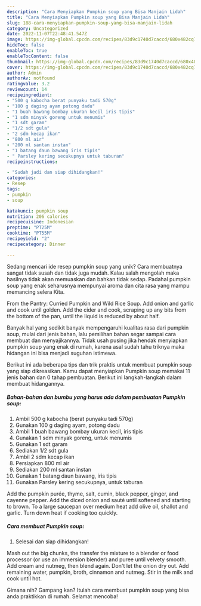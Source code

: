 ```yaml
---
description: "Cara Menyiapkan Pumpkin soup yang Bisa Manjain Lidah"
title: "Cara Menyiapkan Pumpkin soup yang Bisa Manjain Lidah"
slug: 188-cara-menyiapkan-pumpkin-soup-yang-bisa-manjain-lidah
category: Uncategorized
date: 2022-11-07T22:48:41.547Z
image: https://img-global.cpcdn.com/recipes/83d9c1740d7caccd/680x482cq70/pumpkin-soup-foto-resep-utama.jpg
hideToc: false
enableToc: true
enableTocContent: false
thumbnail: https://img-global.cpcdn.com/recipes/83d9c1740d7caccd/680x482cq70/pumpkin-soup-foto-resep-utama.jpg
cover: https://img-global.cpcdn.com/recipes/83d9c1740d7caccd/680x482cq70/pumpkin-soup-foto-resep-utama.jpg
author: Admin
authorAv: notfound
ratingvalue: 3.2
reviewcount: 14
recipeingredient:
- "500 g kabocha berat punyaku tadi 570g"
- "100 g daging ayam potong dadu"
- "1 buah bawang bombay ukuran kecil iris tipis"
- "1 sdm minyak goreng untuk menumis"
- "1 sdt garam"
- "1/2 sdt gula"
- "2 sdm kecap ikan"
- "800 ml air"
- "200 ml santan instan"
- "1 batang daun bawang iris tipis"
- " Parsley kering secukupnya untuk taburan"
recipeinstructions:

- "Sudah jadi dan siap dihidangkan!"
categories:
- Resep
tags:
- pumpkin
- soup

katakunci: pumpkin soup 
nutrition: 206 calories
recipecuisine: Indonesian
preptime: "PT25M"
cooktime: "PT55M"
recipeyield: "2"
recipecategory: Dinner

---
```





Sedang mencari ide resep pumpkin soup yang unik? Cara membuatnya sangat tidak susah dan tidak juga mudah. Kalau salah mengolah maka hasilnya tidak akan memuaskan dan bahkan tidak sedap. Padahal pumpkin soup yang enak seharusnya mempunyai aroma dan cita rasa yang mampu memancing selera Kita.





From the Pantry: Curried Pumpkin and Wild Rice Soup. Add onion and garlic and cook until golden. Add the cider and cook, scraping up any bits from the bottom of the pan, until the liquid is reduced by about half.

Banyak hal yang sedikit banyak mempengaruhi kualitas rasa dari pumpkin soup, mulai dari jenis bahan, lalu pemilihan bahan segar sampai cara membuat dan menyajikannya. Tidak usah pusing jika hendak menyiapkan pumpkin soup yang enak di rumah, karena asal sudah tahu triknya maka hidangan ini bisa menjadi suguhan istimewa.






Berikut ini ada beberapa tips dan trik praktis untuk membuat pumpkin soup yang siap dikreasikan. Kamu dapat menyiapkan Pumpkin soup memakai 11 jenis bahan dan 0 tahap pembuatan. Berikut ini langkah-langkah dalam membuat hidangannya.

<!--inarticleads1-->

##### Bahan-bahan dan bumbu yang harus ada dalam pembuatan Pumpkin soup:

1. Ambil 500 g kabocha (berat punyaku tadi 570g)
1. Gunakan 100 g daging ayam, potong dadu
1. Ambil 1 buah bawang bombay ukuran kecil, iris tipis
1. Gunakan 1 sdm minyak goreng, untuk menumis
1. Gunakan 1 sdt garam
1. Sediakan 1/2 sdt gula
1. Ambil 2 sdm kecap ikan
1. Persiapkan 800 ml air
1. Sediakan 200 ml santan instan
1. Gunakan 1 batang daun bawang, iris tipis
1. Gunakan  Parsley kering secukupnya, untuk taburan


Add the pumpkin purée, thyme, salt, cumin, black pepper, ginger, and cayenne pepper. Add the diced onion and sauté until softened and starting to brown. To a large saucepan over medium heat add olive oil, shallot and garlic. Turn down heat if cooking too quickly. 

<!--inarticleads2-->

##### Cara membuat Pumpkin soup:


1. Selesai dan siap dihidangkan!

Mash out the big chunks, the transfer the mixture to a blender or food processor (or use an immersion blender) and puree until velvety smooth. Add cream and nutmeg, then blend again. Don&#39;t let the onion dry out. Add remaining water, pumpkin, broth, cinnamon and nutmeg. Stir in the milk and cook until hot. 

Gimana nih? Gampang kan? Itulah cara membuat pumpkin soup yang bisa anda praktikkan di rumah. Selamat mencoba!
